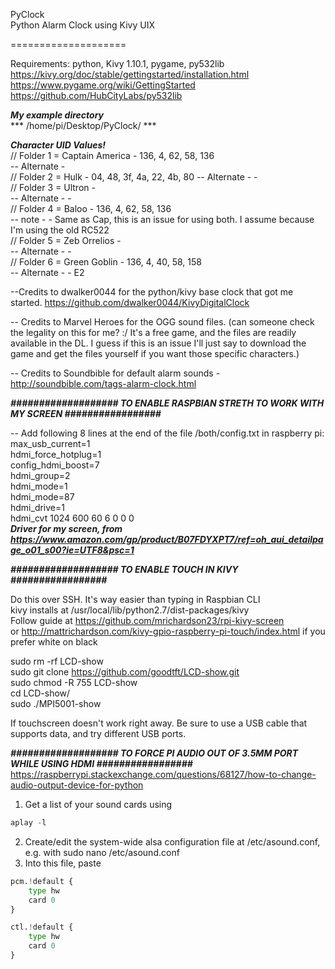 PyClock  
Python Alarm Clock using Kivy UIX

====================

Requirements: python, Kivy 1.10.1, pygame, py532lib  
https://kivy.org/doc/stable/gettingstarted/installation.html  
https://www.pygame.org/wiki/GettingStarted  
https://github.com/HubCityLabs/py532lib


***My example directory***  
*** /home/pi/Desktop/PyClock/ ***

***Character UID Values!***  
// Folder 1 = Captain America 	- 136, 4, 62, 58, 136   
-- Alternate -   
// Folder 2 = Hulk 				- 04, 48, 3f, 4a, 22, 4b, 80 
-- Alternate -					-   
// Folder 3 = Ultron 			-   
-- Alternate -					-   
// Folder 4 = Baloo 			- 136, 4, 62, 58, 136  
-- note -				    	- Same as Cap, this is an issue for using both. I assume because I'm using the old RC522  
// Folder 5 = Zeb Orrelios  	-   
-- Alternate -					-   
// Folder 6 = Green Goblin 		- 136, 4, 40, 58, 158  
-- Alternate -					- E2



--Credits to dwalker0044 for the python/kivy base clock that got me started.
https://github.com/dwalker0044/KivyDigitalClock

-- Credits to Marvel Heroes for the OGG sound files. (can someone check the legality on this for me? :/ It's a free game, and the files are readily available in the DL. 
I guess if this is an issue I'll just say to download the game and get the files yourself if you want those specific characters.)

-- Credits to Soundbible for default alarm sounds - http://soundbible.com/tags-alarm-clock.html





***################### TO ENABLE RASPBIAN STRETH TO WORK WITH MY SCREEN #################***

-- Add following 8 lines at the end of the file /both/config.txt in raspberry pi:   
max_usb_current=1  
hdmi_force_hotplug=1  
config_hdmi_boost=7  
hdmi_group=2  
hdmi_mode=1  
hdmi_mode=87  
hdmi_drive=1  
hdmi_cvt 1024 600 60 6 0 0 0  
***Driver for my screen, from https://www.amazon.com/gp/product/B07FDYXPT7/ref=oh_aui_detailpage_o01_s00?ie=UTF8&psc=1***

***################### TO ENABLE TOUCH IN KIVY #################***

Do this over SSH. It's way easier than typing in Raspbian CLI  
kivy installs at /usr/local/lib/python2.7/dist-packages/kivy  
Follow guide at https://github.com/mrichardson23/rpi-kivy-screen   
or http://mattrichardson.com/kivy-gpio-raspberry-pi-touch/index.html if you prefer white on black


sudo rm -rf LCD-show  
sudo git clone https://github.com/goodtft/LCD-show.git  
sudo chmod -R 755 LCD-show  
cd LCD-show/  
sudo ./MPI5001-show

If touchscreen doesn't work right away. Be sure to use a USB cable that supports data, and try different USB ports.

***################### TO FORCE PI AUDIO OUT OF 3.5MM PORT WHILE USING HDMI #################***  
https://raspberrypi.stackexchange.com/questions/68127/how-to-change-audio-output-device-for-python  
1) Get a list of your sound cards using  
``` python   
aplay -l  
```   
2) Create/edit the system-wide alsa configuration file at /etc/asound.conf, e.g. with sudo nano /etc/asound.conf  
3) Into this file, paste   
```python   
pcm.!default {  
    type hw  
    card 0  
}  

ctl.!default {
    type hw           
    card 0
}
```